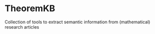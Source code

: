 # TheoremKB
Collection of tools to extract semantic information from (mathematical) research articles
